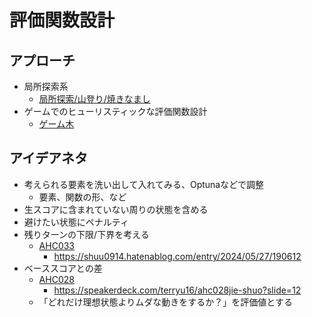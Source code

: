 # 評価関数設計

## アプローチ

- 局所探索系
  - [局所探索/山登り/焼きなまし](./sa.md)
- ゲームでのヒューリスティックな評価関数設計
  - [ゲーム木](./game_tree.md)

## アイデアネタ

- 考えられる要素を洗い出して入れてみる、Optunaなどで調整
  - 要素、関数の形、など
- 生スコアに含まれていない周りの状態を含める
- 避けたい状態にペナルティ
- 残りターンの下限/下界を考える
  - [AHC033](../ContestMemo/ahc033.md)
    - https://shuu0914.hatenablog.com/entry/2024/05/27/190612
- ベーススコアとの差
  - [AHC028](../ContestMemo/ahc028.md)
    - https://speakerdeck.com/terryu16/ahc028jie-shuo?slide=12
  - 「どれだけ理想状態よりムダな動きをするか？」を評価値とする
